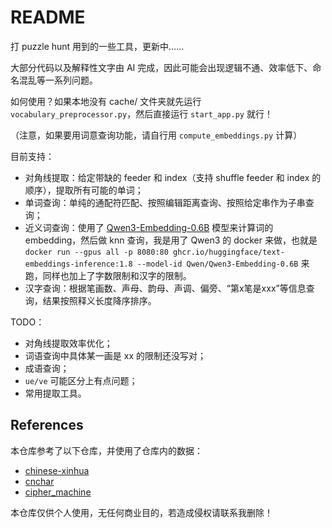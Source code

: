 # README

打 puzzle hunt 用到的一些工具，更新中……

大部分代码以及解释性文字由 AI 完成，因此可能会出现逻辑不通、效率低下、命名混乱等一系列问题。

如何使用？如果本地没有 cache/ 文件夹就先运行 `vocabulary_preprocessor.py`，然后直接运行 `start_app.py` 就行！

（注意，如果要用词意查询功能，请自行用 `compute_embeddings.py` 计算）

目前支持：

- 对角线提取：给定带缺的 feeder 和 index（支持 shuffle feeder 和 index 的顺序），提取所有可能的单词；
- 单词查询：单纯的通配符匹配、按照编辑距离查询、按照给定串作为子串查询；
- 近义词查询：使用了 [Qwen3-Embedding-0.6B](https://huggingface.co/Qwen/Qwen3-Embedding-0.6B) 模型来计算词的 embedding，然后做 knn 查询，我是用了 Qwen3 的 docker 来做，也就是 `docker run --gpus all -p 8080:80 ghcr.io/huggingface/text-embeddings-inference:1.8 --model-id Qwen/Qwen3-Embedding-0.6B` 来跑，同样也加上了字数限制和汉字的限制。
- 汉字查询：根据笔画数、声母、韵母、声调、偏旁、“第x笔是xxx”等信息查询，结果按照释义长度降序排序。

TODO：

- 对角线提取效率优化；
- 词语查询中具体某一画是 xx 的限制还没写对；
- 成语查询；
- `ue/ve` 可能区分上有点问题；
- 常用提取工具。

## References

本仓库参考了以下仓库，并使用了仓库内的数据：

- [chinese-xinhua](https://github.com/pwxcoo/chinese-xinhua)
- [cnchar](https://github.com/theajack/cnchar)
- [cipher_machine](https://github.com/philippica/cipher_machine)

本仓库仅供个人使用，无任何商业目的，若造成侵权请联系我删除！
